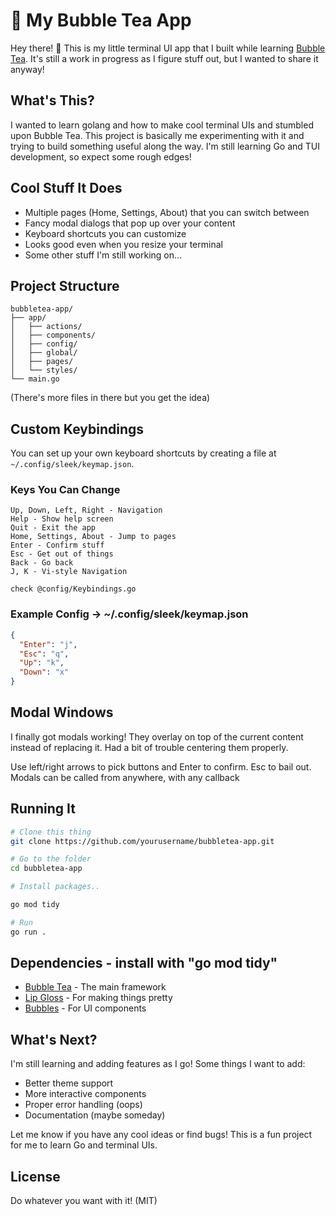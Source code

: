 # 🍵 My Bubble Tea App

Hey there! 👋 This is my little terminal UI app that I built while learning [Bubble Tea](https://github.com/charmbracelet/bubbletea). It's still a work in progress as I figure stuff out, but I wanted to share it anyway!

## What's This?

I wanted to learn golang and how to make cool terminal UIs and stumbled upon Bubble Tea. This project is basically me experimenting with it and trying to build something useful along the way. I'm still learning Go and TUI development, so expect some rough edges!

## Cool Stuff It Does

- Multiple pages (Home, Settings, About) that you can switch between
- Fancy modal dialogs that pop up over your content
- Keyboard shortcuts you can customize
- Looks good even when you resize your terminal
- Some other stuff I'm still working on...

## Project Structure

```
bubbletea-app/
├── app/
│   ├── actions/
│   ├── components/
│   ├── config/
│   ├── global/
│   ├── pages/
│   └── styles/
└── main.go
```

(There's more files in there but you get the idea)

## Custom Keybindings

You can set up your own keyboard shortcuts by creating a file at `~/.config/sleek/keymap.json`.

### Keys You Can Change

```
Up, Down, Left, Right - Navigation
Help - Show help screen
Quit - Exit the app
Home, Settings, About - Jump to pages
Enter - Confirm stuff
Esc - Get out of things
Back - Go back
J, K - Vi-style Navigation

check @config/Keybindings.go
```

### Example Config -> ~/.config/sleek/keymap.json

```json
{
  "Enter": "j",
  "Esc": "q",
  "Up": "k",
  "Down": "x"
}
```

## Modal Windows

I finally got modals working! They overlay on top of the current content instead of replacing it. Had a bit of trouble centering them properly.

Use left/right arrows to pick buttons and Enter to confirm. Esc to bail out.
Modals can be called from anywhere, with any callback

## Running It

```bash
# Clone this thing
git clone https://github.com/yourusername/bubbletea-app.git

# Go to the folder
cd bubbletea-app

# Install packages.. 

go mod tidy

# Run
go run . 
```

## Dependencies - install with  "go mod tidy"

- [Bubble Tea](https://github.com/charmbracelet/bubbletea) - The main framework
- [Lip Gloss](https://github.com/charmbracelet/lipgloss) - For making things pretty
- [Bubbles](https://github.com/charmbracelet/bubbles) - For UI components

## What's Next?

I'm still learning and adding features as I go! Some things I want to add:

- Better theme support
- More interactive components
- Proper error handling (oops)
- Documentation (maybe someday)

Let me know if you have any cool ideas or find bugs! This is a fun project for me to learn Go and terminal UIs.

## License

Do whatever you want with it! (MIT)
